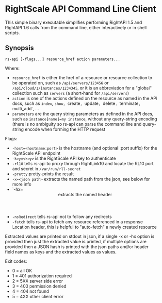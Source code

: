 RightScale API Command Line Client
==================================

This simple binary executable simplifies performing RightAPI 1.5 and RightAPI 1.6 calls
from the command line, either interactively or in shell scripts.

Synopsis
--------

`rs-api [-flags...] resource_href action parameters...`

Where:
- `resource_href` is either the href of a resource or resource collection to be operated on,
  such as `/api/servers/123456` or `/api/cloud/1/instances/1234345`, or it is an abbreviation
  for a "global" collection such as `servers` (a short-hand for `/api/servers`)
- `action` is one of the actions defined on the resource as named in the API docs, such as
  `index`, `show, `create`, `update`, `delete`, `terminate`, `multi_add`, ...
- `parameters` are the query string parameters as defined in the API docs, such as
  `instance[name]=my instance`, without any query-string encoding (there is no ambiguity
  so rs-api can parse the command line and query-string encode when forming the HTTP
  request

Flags:
- `-host=<hostname:port>` is the hostname (and optional :port suffix) for the RightScale APi endpoint
- `-key=<key>` is the RightScale API key to authenticate
- `-rl10` tells rs-api to proxy through RightLink10 and locate the RL10 port and secret in
  `/var/run/rll-secret`
- `-pretty` pretty-prints the result
- `-x=<json path>` extracts the named path from the json, see below for more info
- `-hx=<header> extracts the named header
- `-noRedirect` tells rs-api not to follow any redirects
- `-fetch` tells rs-api to fetch any resource referenced in a response Location header, this
  is helpful to "auto-fetch" a newly created resource

Extracted values are printed on stdout in json, if a single -x or -hx option is provided then
just the extracted value is printed, if multiple options are provided then a JSON hash is
printed with the json paths and/or header field names as keys and the extracted values as
values.

Exit codes:
- 0 = all OK
- 1 = 401 authorization required
- 2 = 5XX server side error
- 3 = 403 permission denied
- 4 = 404 not found
- 5 = 4XX other client error
